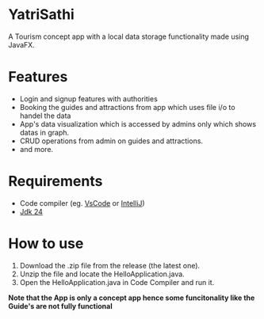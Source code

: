 # YatriSathi
A Tourism concept app with a local data storage functionality made using JavaFX.

# Features
- Login and signup features with authorities
- Booking the guides and attractions from app which uses file i/o to handel the data
- App's data visualization which is accessed by admins only which shows datas in graph.
- CRUD operations from admin on guides and attractions.
- and more.

# Requirements
- Code compiler (eg. [VsCode](https://code.visualstudio.com/) or [IntelliJ](https://www.jetbrains.com/idea/))
- [Jdk 24](https://www.oracle.com/java/technologies/downloads/)

# How to use
1. Download the .zip file from the release (the latest one).
2. Unzip the file and locate the HelloApplication.java.
3. Open the HelloApplication.java in Code Compiler and run it.

**Note that the App is only a concept app hence some funcitonality like the Guide's are not fully functional**
